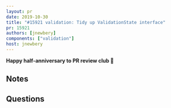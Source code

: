 ```yaml
---
layout: pr
date: 2019-10-30
title: "#15921 validation: Tidy up ValidationState interface"
pr: 15921
authors: [jnewbery]
components: ["validation"]
host: jnewbery
---
```


**Happy half-anniversary to PR review club 🎉**

## Notes


## Questions
